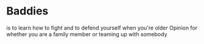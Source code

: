# Baddies
is to learn how to fight and to defend yourself when you're older
Opinion for whether you are a family member or teaming up with somebody
